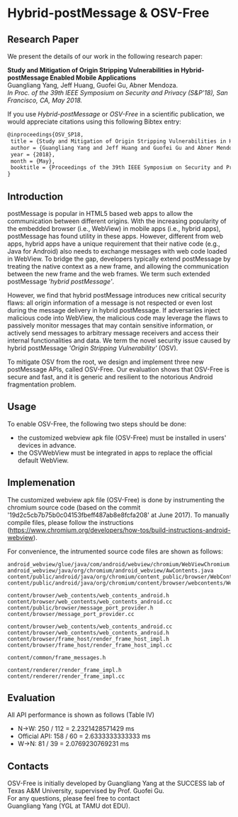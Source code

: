 # Hybrid-postMessage & OSV-Free

## Research Paper

We present the details of our work in the following research paper:

**Study and Mitigation of Origin Stripping Vulnerabilities in Hybrid-postMessage Enabled Mobile Applications**  
Guangliang Yang, Jeff Huang, Guofei Gu, Abner Mendoza.   
*In Proc. of the 39th IEEE Symposium on Security and Privacy (S&P'18), San Francisco, CA, May 2018.*



If you use *Hybrid-postMessage* or *OSV-Free* in a scientific publication, we would appreciate citations using this following Bibtex entry:

``` tex
@inproceedings{OSV_SP18,
 title = {Study and Mitigation of Origin Stripping Vulnerabilities in Hybrid-postMessage Enabled Mobile Applications},
 author = {Guangliang Yang and Jeff Huang and Guofei Gu and Abner Mendoza}, 
 year = {2018}, 
 month = {May},
 booktitle = {Proceedings of the 39th IEEE Symposium on Security and Privacy (SP'18)}
}
```

## Introduction

postMessage is popular in HTML5 based web apps to allow the communication between different origins.
 With the increasing popularity of the embedded browser (i.e., WebView) in mobile apps (i.e., hybrid apps),
postMessage has found utility in these apps.
However, different from web
apps, hybrid apps have a unique requirement that their native code (e.g.,
Java for Android) also needs to exchange messages with web code loaded in WebView.
To bridge the gap, developers typically extend postMessage by
treating the native context as a new frame, and allowing the communication
between the new frame and the web frames. We term such
extended postMessage *'hybrid postMessage'*.

However, we find that hybrid postMessage introduces new critical security
flaws: all origin information of a message is not respected or even lost during the message delivery in
hybrid postMessage.
If adversaries inject malicious code into WebView, the malicious code may
leverage the flaws to passively monitor messages that may contain
sensitive information, or actively send messages to arbitrary message
receivers and access their internal functionalities and data.
We term the novel security issue caused by hybrid postMessage
*'Origin Stripping Vulnerability'* (OSV).

To mitigate OSV from the root, we design and implement three new postMessage APIs, called
OSV-Free. Our evaluation shows that OSV-Free is secure and
fast, and it is generic and resilient to the notorious Android fragmentation
problem.

## Usage

To enable OSV-Free, the following two steps should be done:
  - the customized webview apk file (OSV-Free) must be installed in users' devices in advance.
  - the OSVWebView must be integrated in apps to replace the official default WebView.
  
## Implemenation

The customized webview apk file (OSV-Free) is done by instrumenting the chromium source code (based on the commit '19d2c5cb7b75b0c04153fbeff487ab8e8fcfa208' at June 2017). To manually compile files, please follow the instructions (https://www.chromium.org/developers/how-tos/build-instructions-android-webview).

For convenience, the intrumented source code files are shown as follows:

```
android_webview/glue/java/com/android/webview/chromium/WebViewChromium.java    
android_webview/java/org/chromium/android_webview/AwContents.java  
content/public/android/java/org/chromium/content_public/browser/WebContents.java  
content/public/android/java/org/chromium/content/browser/webcontents/WebContentsImpl.java      

content/browser/web_contents/web_contents_android.h
content/browser/web_contents/web_contents_android.cc  
content/public/browser/message_port_provider.h  
content/browser/message_port_provider.cc  

content/browser/web_contents/web_contents_android.cc
content/browser/web_contents/web_contents_android.h  
content/browser/frame_host/render_frame_host_impl.h  
content/browser/frame_host/render_frame_host_impl.cc

content/common/frame_messages.h  

content/renderer/render_frame_impl.h  
content/renderer/render_frame_impl.cc

```

## Evaluation

All API performance is shown as follows (Table IV)    
  - N->W: 250 / 112 = 2.2321428571429 ms  
  - Official API: 158 / 60 = 2.6333333333333 ms   
  - W->N: 81 / 39 = 2.0769230769231 ms

## Contacts

OSV-Free is initially developed by Guangliang Yang at the SUCCESS lab of Texas A&M University, supervised by Prof. Guofei Gu.     
For any questions, please feel free to contact    
  Guangliang Yang (YGL at TAMU dot EDU).


